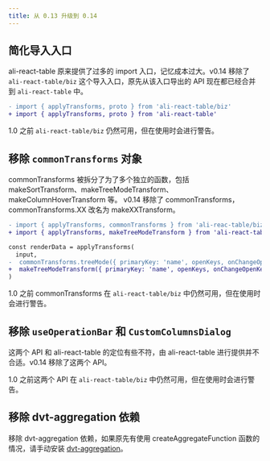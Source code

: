 ```yaml
---
title: 从 0.13 升级到 0.14
---
```


<!--truncate-->

## 简化导入入口

ali-react-table 原来提供了过多的 import 入口，记忆成本过大。v0.14 移除了 `ali-react-table/biz` 这个导入入口，原先从该入口导出的 API 现在都已经合并到 `ali-react-table` 中。

```diff
- import { applyTransforms, proto } from 'ali-react-table/biz'
+ import { applyTransforms, proto } from 'ali-react-table'
```

1.0 之前 `ali-react-table/biz` 仍然可用，但在使用时会进行警告。

## 移除 `commonTransforms` 对象

commonTransforms 被拆分了为了多个独立的函数，包括 makeSortTransform、makeTreeModeTransform、makeColumnHoverTransform 等。 v0.14 移除了 commonTransforms，commonTransforms.XX 改名为 makeXXTransform。

```diff
- import { applyTransforms, commonTransforms } from 'ali-reac-table/biz'
+ import { applyTransforms, makeTreeModeTransform } from 'ali-react-table'

const renderData = applyTransforms(
  input,
-  commonTransforms.treeMode({ primaryKey: 'name', openKeys, onChangeOpenKeys }),
+  makeTreeModeTransform({ primaryKey: 'name', openKeys, onChangeOpenKeys }),
)
```

1.0 之前 commonTransforms 在 `ali-react-table/biz` 中仍然可用，但在使用时会进行警告。

## 移除 `useOperationBar` 和 `CustomColumnsDialog`

这两个 API 和 ali-react-table 的定位有些不符，由 ali-react-table 进行提供并不合适。v0.14 移除了这两个 API。

1.0 之前这两个 API 在 `ali-react-table/biz` 中仍然可用，但在使用时会进行警告。

## 移除 dvt-aggregation 依赖

移除 dvt-aggregation 依赖，如果原先有使用 createAggregateFunction 函数的情况，请手动安装 [dvt-aggregation](https://github.com/shinima/dvt-aggregation/)。
